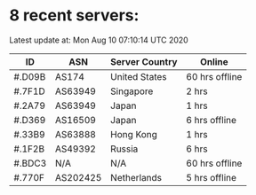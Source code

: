 # 8 recent servers:

Latest update at: Mon Aug 10 07:10:14 UTC 2020

| ID | ASN | Server Country | Online |
| -- | --- | -------------- | ------ |
| #.D09B | AS174 | United States | 60 hrs offline |
| #.7F1D | AS63949 | Singapore | 2 hrs |
| #.2A79 | AS63949 | Japan | 1 hrs |
| #.D369 | AS16509 | Japan | 6 hrs offline |
| #.33B9 | AS63888 | Hong Kong | 1 hrs |
| #.1F2B | AS49392 | Russia | 6 hrs |
| #.BDC3 | N/A | N/A | 60 hrs offline |
| #.770F | AS202425 | Netherlands | 5 hrs offline |

